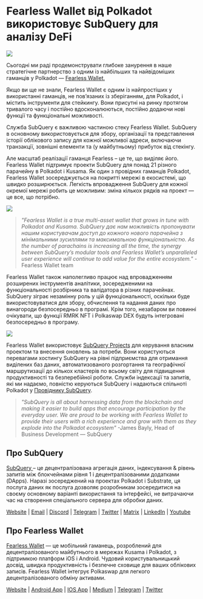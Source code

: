 # Fearless Wallet від Polkadot використовує SubQuery для аналізу DeFi

![](https://miro.medium.com/max/1400/1*HcPJ-5hy6WZrLhkuL6P2BA.png)

Сьогодні ми раді продемонструвати глибоке занурення в наше стратегічне партнерство з одним із найбільших та найвідоміших гаманців у Polkadot — [Fearless Wallet.](https://fearlesswallet.io/)

Якщо ви ще не знали, Fearless Wallet є одним із найпростіших у використанні гаманців, не пов’язаних із зберіганням, для Polkadot, і містить інструменти для стейкингу. Вони присутні на ринку протягом тривалого часу і постійно вдосконалюються, постійно додаючи нові функції та функціональні можливості.

Служба SubQuery є важливою частиною стеку Fearless Wallet. SubQuery в основному використовується для збору, організації та представлення історії облікового запису для кожної можливої адреси, включаючи транзакції, зовнішні елементи та (у майбутньому) прибуток від стекінгу.

Але масштаб реалізації гаманця Fearless – це те, що виділяє його. Fearless Wallet підтримує проекти SubQuery для понад 21 різного парачейну в Polkadot і Kusama. Як один з провідних гаманців Polkadot, Fearless Wallet зосереджується на покритті мережі в екосистемі, що швидко розширюється. Легкість впровадження SubQuery для кожної окремої мережі робить це можливим: зміна кількох рядків на проект — це все, що потрібно.

![](https://miro.medium.com/max/1400/1*5D3J7-_HC2tAP05oOlV5yw.png)

> _"Fearless Wallet is a true multi-asset wallet that grows in tune with Polkadot and Kusama. SubQuery дає нам можливість пропонувати нашим користувачам доступ до кожного нового парачейна з мінімальними зусиллями та максимальною функціональністю. As the number of parachains is increasing all the time, the synergy between SubQuery’s modular tools and Fearless Wallet’s unparalleled user experience will continue to add value for the entire ecosystem."_ -Fearless Wallet team

Fearless Wallet також наполегливо працює над впровадженням розширених інструментів аналітики, зосередженими на функціональності розбірника та валідатора в різних парачейнах. SubQuery зіграє незамінну роль у цій функціональності, оскільки буде використовуватися для збору, обчислення та надання даних про винагороди безпосередньо в програмі. Крім того, незабаром ви повинні очікувати, що функції RMRK NFT і Polkaswap DEX будуть інтегровані безпосередньо в програму.

![](https://miro.medium.com/max/1400/1*3X7m4-m0NJ3xQ44UKZB7tw.png)

Fearless Wallet використовує [SubQuery Projects](https://project.subquery.network/) для керування власним проектом та внесення оновлень за потреби. Вони користуються перевагами хостингу SubQuery на рівні підприємства для отримання виділених баз даних, автоматизованого розгортання та географічної маршрутизації до кількох кластерів по всьому світу для підвищення продуктивності та безперебійної роботи. Служби індексації та запитів, які ми надаємо, повністю керуються SubQuery і надаються спільноті Polkadot у [Провіднику SubQuery](https://explorer.subquery.network/).

> _"SubQuery is all about harnessing data from the blockchain and making it easier to build apps that encourage participation by the everyday user. We are proud to be working with Fearless Wallet to provide their users with a rich experience and grow with them as they explode into the Polkadot ecosystem"_ -James Bayly, Head of Business Development — SubQuery

## Про SubQuery

[ SubQuery ](https://subquery.network/) – це децентралізована агрегація даних, індексування & рівень запитів між блокчейнами рівня 1 і децентралізованими додатками (DApps). Наразі зосереджений на проектах Polkadot і Substrate, ця послуга даних як послуга дозволяє розробникам зосередитися на своєму основному варіанті використання та інтерфейсі, не витрачаючи час на створення спеціального сервера для обробки даних.

[Website](https://subquery.network/) | [Email](hello@subquery.network) | [Discord](https://discord.com/invite/78zg8aBSMG) | [Telegram](https://t.me/subquerynetwork) | [Twitter](https://twitter.com/subquerynetwork) | [Matrix](https://matrix.to/#/#subquery:matrix.org) | [LinkedIn](https://www.linkedin.com/company/subquery) | [Youtube](https://www.youtube.com/channel/UCi1a6NUUjegcLHDFLr7CqLw)

## Про Fearless Wallet

[Fearless Wallet](https://fearlesswallet.io/) — це мобільний гаманець, розроблений для децентралізованого майбутнього в мережах Kusama і Polkadot, з підтримкою платформ iOS і Android. Чудовий користувальницький досвід, швидка продуктивність і безпечне сховище для ваших облікових записів. Fearless Wallet інтегрує Polkaswap для легкого децентралізованого обміну активами.

[Website](https://fearlesswallet.io/) | [Android App](https://play.google.com/store/apps/details?id=jp.co.soramitsu.fearless) | [IOS App](https://apps.apple.com/us/app/fearless-wallet/id1537251089) | [Medium](https://medium.com/fearlesswallet/) | [Telegram](https://t.me/fearlesswallet) | [Twitter](https://twitter.com/FearlessWallet)
